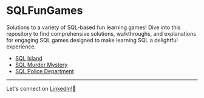 # SQLFunGames
Solutions to a variety of SQL-based fun learning games! Dive into this repository to find comprehensive solutions, walkthroughs, and explanations for engaging SQL games designed to make learning SQL a delightful experience. 

- [SQL Island](https://github.com/khushi-sabarad/SQLFunGames/blob/main/SQL_Island/Readme.md)
- [SQL Murder Mystery](https://github.com/khushi-sabarad/SQLFunGames/blob/main/SQLMurderMystery/readme.md)
- [SQL Police Department](https://sqlpd.com/)

***
Let's connect on [LinkedIn!](https://www.linkedin.com/in/khushi-sabarad/)🤝
